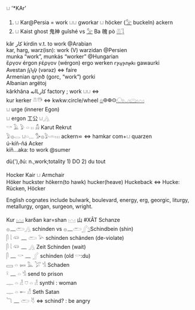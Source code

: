 𓂓 '*KAr'  

1. 𓂓 Kar@Persia = work 𓂓𓂓 gworkar 𓂓 höcker ([𓅡](𓅡) buckeln) ackern  
2. 𓂓 Kaist ghost 鬼神 guǐshé vs [𓅡](𓅡) Ba 魄 pò  [𓌨](𓌨)[𓊼](𓊼)  

kâr كار   kirdin v.t. to work  @Arabian  
kar, harg, warz(isn): work (V) warzidan @Persien  
munka “work”, munkás “worker” @Hungarian  
ἔργον érgon  ϝέργον (wérgon) ergo werken 𐌲𐌰𐍅𐌰𐌿𐍂𐌺𐌹 gawaurki  
Avestan 𐬬𐬆𐬭𐬆𐬰‏ (vərəz) ⇔ faire  
Armenian գործ (gorc, “work”) gorki  
Albanian argëtoj  
kârkhâna انهLكار factory ; work 𓂓𓂓  ⇔  
kur kerker 𓌨𓇥 ⇔ kwkw:circle/wheel  [𓊖](𓊖)𐀏𐃏𐀤[𓈌](𓈌)[𓈋](𓈋)[𓈍](𓈍)[𓈉](𓈉)  
𓂓 urge (innerer Egon)  
𓂓 ergon 工公 𓂓[𓂻](𓂻)  
𓎡 𓄿 𓅱 𓏏 𓏮 𓀋  Karut Rekrut  
𓅱𓐍𓂋  𓂓𓏏𓈓  𓅜𓐍𓅱𓏛𓏥 ackern⋍   ⇔ hamkar com+𓂓  quarzen  
ú-kíñ-ñá   Acker  
kíñ...aka: to work @sumer  

dù('),ðú: n.,work;totality 1) DO 2) du tout  



Hocker Kair 𓂓 Armchair  
Höker huckster hökern(to hawk) hucker(heave) Huckeback ⇔ Hucke: Rücken, Höcker  

English cognates include bulwark, boulevard, energy, erg, georgic, liturgy, metallurgy, organ, surgeon, wright.  

Kur [𓈉](𓈉) karδan kar=shan 𓈉 山 #XÂT Schanze  
𓐍𓈖𓂧𓂻 schinden vs 𓐍𓈖𓂧𓂾[𓄹](𓄹)Schindbein (shin)  
𓋴 𓇋 𓆛 𓈖 𓂧 𓅪 schinden schänden (de-violate)  
𓋴 𓇋 𓆛 𓈖 𓂻 Zeit Schinden (wait)  
𓋴 𓈖 𓎡 𓈖 𓂾  schinden (old 𓎡:du)  
𓈙 𓏏 𓍃 𓅓 𓅯 𓀜 Schaden  
𓍲 𓈖 𓏏 𓀜 send to prison  
𓊃 𓏏 𓁐 𓈞 𓏏 𓁐 synthi : woman  
𓊃 𓏏 𓄡 𓀭  Seth Satan  
𓆓 𓈖  𓂧 𓄃  ⇔ schind? : be angry  